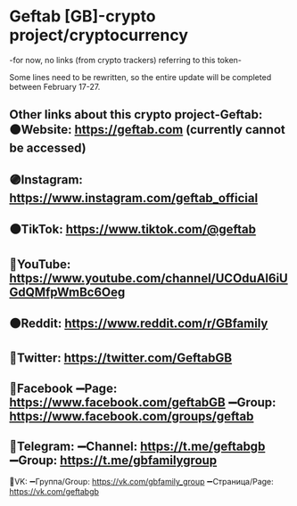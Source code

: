 # Geftab [GB]-crypto project/cryptocurrency
-for now, no links (from crypto trackers) referring to this token-

Some lines need to be rewritten, so the entire update will be completed between February 17-27.

Other links about this crypto project-Geftab:  
🟠Website: https://geftab.com 
(currently cannot be accessed)
------------------------------------------------------------------------------------
🟣Instagram: https://www.instagram.com/geftab_official
------------------------------------------------------------------------------------
⚫️TikTok: https://www.tiktok.com/@geftab
------------------------------------------------------------------------------------
🔴YouTube: https://www.youtube.com/channel/UCOduAl6iUGdQMfpWmBc6Oeg
------------------------------------------------------------------------------------
🟠Reddit: https://www.reddit.com/r/GBfamily
------------------------------------------------------------------------------------
🔵Twitter: https://twitter.com/GeftabGB
------------------------------------------------------------------------------------
🔵Facebook
➖Page: https://www.facebook.com/geftabGB
➖Group: https://www.facebook.com/groups/geftab
------------------------------------------------------------------------------------
🔵Telegram:
➖Channel: https://t.me/geftabgb
➖Group: https://t.me/gbfamilygroup
------------------------------------------------------------------------------------
🔵VK:
➖Группа/Group: https://vk.com/gbfamily_group
➖Страница/Page: https://vk.com/geftabgb 
